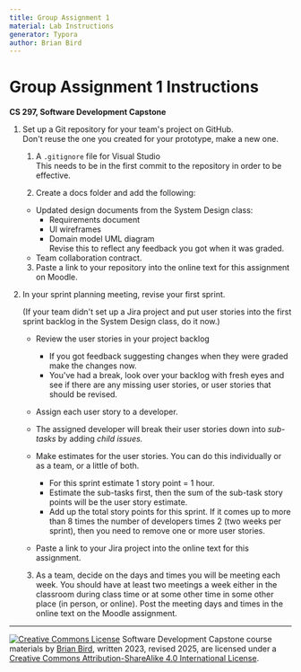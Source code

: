 ```yaml
---
title: Group Assignment 1
material: Lab Instructions
generator: Typora
author: Brian Bird
---
```


<h1>Group Assignment 1 Instructions</h1>

**CS 297, Software Development Capstone**

1. Set up a Git repository for your team's project on GitHub.  
   Don't reuse the one you created for your prototype, make a new one.

   1. A `.gitignore` file for Visual Studio  
     This needs to be in the first commit to the repository in order to be effective.

   2. Create a docs folder and add the following:
     - Updated design documents from the System Design class:
       - Requirements document
       - UI wireframes
       - Domain model UML diagram  
         Revise this to reflect any feedback you got when it was graded.
     - Team collaboration contract.

   3. Paste a link to your repository into the online text for this assignment on Moodle.

2. In your sprint planning meeting, revise your first sprint.

   (If your team didn't set up a Jira project and put user stories into the first sprint backlog in the System Design class, do it now.)

   - Review the user stories in your project backlog
     - If you got feedback suggesting changes when they were graded make the changes now.
     - You've had a break, look over your backlog with fresh eyes and see if there are any missing user stories, or user stories that should be revised.

   - Assign each user story to a developer.
   - The assigned developer will break their user stories down into *sub-tasks* by adding *child issues.*
   - Make estimates for the user stories. You can do this individually or as a team, or a little of both.
     - For this sprint estimate 1 story point = 1 hour.
     - Estimate the sub-tasks first, then the sum of the sub-task story points will be the user story estimate.
     - Add up the total story points for this sprint. If it comes up to more than 8 times the number of developers times 2 (two weeks per sprint), then you need to remove one or more user stories.
   - Paste a link to your Jira project into the online text for this assignment.

   3. As a team, decide on the days and times you will be meeting each week. You should have at least two meetings a week either in the classroom during class time or at some other time in some other place (in person, or online). Post the meeting days and times in the online text on the Moodle assignment.
   
   

------

[![Creative Commons License](https://i.creativecommons.org/l/by-sa/4.0/88x31.png)](http://creativecommons.org/licenses/by-sa/4.0/) Software Development Capstone course materials by [Brian Bird](https://profbird.dev), written 2023, revised <time>2025</time>, are licensed under a [Creative Commons Attribution-ShareAlike 4.0 International License](http://creativecommons.org/licenses/by-sa/4.0/). 
